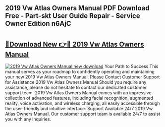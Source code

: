 ## 2019 Vw Atlas Owners Manual PDF Download Free - Part-skt User Guide Repair - Service Owner Edition n6AjC

# <h2><a href="http://bc20026.oget.top/?id=2019+Vw+Atlas+Owners+Manual">🔗Download New 👉🔴 2019 Vw Atlas Owners Manual</a></h2>

[![2019 Vw Atlas Owners Manual new download](https://i.imgur.com/5g1atiW.png)](http://bc20026.oget.top/?id=2019+Vw+Atlas+Owners+Manual)
Your Path to Success This manual serves as your roadmap to confidently operating and maintaining your new 2019 Vw Atlas Owners Manual. Please Contact Customer Support for Assistance 2019 Vw Atlas Owners Manual Should you require any assistance, please do not hesitate to contact our dedicated customer support team. 2019 Vw Atlas Owners Manual comes with an impressive collection of advanced features, including facial recognition, augmented reality, voice activation, and wireless charging, all easily accessible through the user-friendly and intuitive interface. Support Available 24/7 2019 Vw Atlas Owners Manual. Our customer support team is available 24/7 to assist you with any inquiries.
